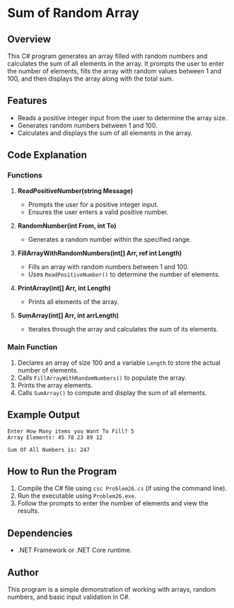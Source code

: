 # Sum of Random Array

## Overview
This C# program generates an array filled with random numbers and calculates the sum of all elements in the array. It prompts the user to enter the number of elements, fills the array with random values between 1 and 100, and then displays the array along with the total sum.

## Features
- Reads a positive integer input from the user to determine the array size.
- Generates random numbers between 1 and 100.
- Calculates and displays the sum of all elements in the array.

## Code Explanation

### Functions

1. **ReadPositiveNumber(string Message)**
   - Prompts the user for a positive integer input.
   - Ensures the user enters a valid positive number.
   
2. **RandomNumber(int From, int To)**
   - Generates a random number within the specified range.

3. **FillArrayWithRandomNumbers(int[] Arr, ref int Length)**
   - Fills an array with random numbers between 1 and 100.
   - Uses `ReadPositiveNumber()` to determine the number of elements.

4. **PrintArray(int[] Arr, int Length)**
   - Prints all elements of the array.

5. **SumArray(int[] Arr, int arrLength)**
   - Iterates through the array and calculates the sum of its elements.

### Main Function
1. Declares an array of size 100 and a variable `Length` to store the actual number of elements.
2. Calls `FillArrayWithRandomNumbers()` to populate the array.
3. Prints the array elements.
4. Calls `SumArray()` to compute and display the sum of all elements.

## Example Output
```
Enter How Many items you Want To Fill? 5
Array Elements: 45 78 23 89 12

Sum Of All Numbers is: 247
```

## How to Run the Program
1. Compile the C# file using `csc Problem26.cs` (if using the command line).
2. Run the executable using `Problem26.exe`.
3. Follow the prompts to enter the number of elements and view the results.

## Dependencies
- .NET Framework or .NET Core runtime.

## Author
This program is a simple demonstration of working with arrays, random numbers, and basic input validation in C#.


